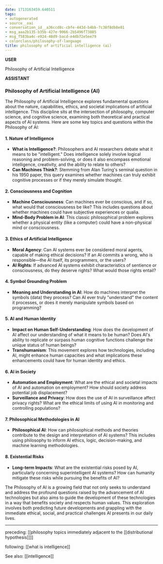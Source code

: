 ```yaml
---
date: 1713163459.640511
tags:
- autogenerated
- source__oai
- conversation_id__a36ccd8c-cbfe-443d-b4bb-7c38f8db8e81
- msg_aaa2b135-b35b-427e-9066-2b5496f73885
- msg_f583ba4c-e924-48d9-bacd-e4db72e5ee79
- colorclass/philosophy-of-language
title: philosophy of artificial intelligence (ai)
---
```


**USER**

Philosophy of Artificial Intelligence


**ASSISTANT**

### Philosophy of Artificial Intelligence (AI)

The Philosophy of Artificial Intelligence explores fundamental questions about the nature, capabilities, ethics, and societal implications of artificial intelligence. This discipline sits at the intersection of philosophy, computer science, and cognitive science, examining both theoretical and practical aspects of AI systems. Here are some key topics and questions within the Philosophy of AI:

#### 1. **Nature of Intelligence**
- **What is Intelligence?**: Philosophers and AI researchers debate what it means to be "intelligent." Does intelligence solely involve logical reasoning and problem-solving, or does it also encompass emotional intelligence, creativity, and the ability to relate to others?
- **Can Machines Think?**: Stemming from Alan Turing's seminal question in his 1950 paper, this query examines whether machines can truly exhibit cognitive processes or if they merely simulate thought.

#### 2. **Consciousness and Cognition**
- **Machine Consciousness**: Can machines ever be conscious, and if so, what would that consciousness be like? This includes questions about whether machines could have subjective experiences or qualia.
- **Mind-Body Problem in AI**: This classic philosophical problem explores whether a physical entity (like a computer) could have a non-physical mind or consciousness.

#### 3. **Ethics of Artificial Intelligence**
- **Moral Agency**: Can AI systems ever be considered moral agents, capable of making ethical decisions? If an AI commits a wrong, who is responsible—the AI itself, its programmers, or the users?
- **AI Rights**: If advanced AI systems exhibit characteristics of sentience or consciousness, do they deserve rights? What would those rights entail?

#### 4. **Symbol Grounding Problem**
- **Meaning and Understanding in AI**: How do machines interpret the symbols (data) they process? Can AI ever truly "understand" the content it processes, or does it merely manipulate symbols based on programming?

#### 5. **AI and Human Identity**
- **Impact on Human Self-Understanding**: How does the development of AI affect our understanding of what it means to be human? Does AI's ability to replicate or surpass human cognitive functions challenge the unique status of human beings?
- **Transhumanism**: This movement explores how technologies, including AI, might enhance human capacities and what implications these enhancements could have for human identity and ethics.

#### 6. **AI in Society**
- **Automation and Employment**: What are the ethical and societal impacts of AI and automation on employment? How should society address potential job displacement?
- **Surveillance and Privacy**: How does the use of AI in surveillance affect privacy rights? What are the ethical limits of using AI in monitoring and controlling populations?

#### 7. **Philosophical Methodologies in AI**
- **Philosophical AI**: How can philosophical methods and theories contribute to the design and interpretation of AI systems? This includes using philosophy to inform AI ethics, logic, decision-making, and machine learning methodologies.

#### 8. **Existential Risks**
- **Long-term Impacts**: What are the existential risks posed by AI, particularly concerning superintelligent AI systems? How can humanity mitigate these risks while pursuing the benefits of AI?

The Philosophy of AI is a growing field that not only seeks to understand and address the profound questions raised by the advancement of AI technologies but also aims to guide the development of these technologies in a way that benefits society and respects human values. This exploration involves both predicting future developments and grappling with the immediate ethical, social, and practical challenges AI presents in our daily lives.


---

preceding: [[philosophy topics immediately adjacent to the [[distributional hypothesis]]]]  


following: [[what is intelligence]]

See also: [[intelligence]]